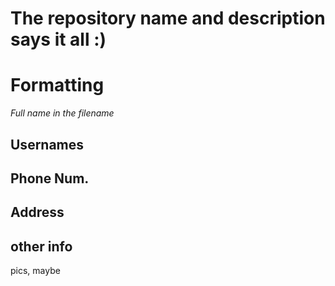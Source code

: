# The repository name and description says it all   :)

# Formatting

*Full name in the filename*


Usernames
-----------------
Phone Num.
-----------------
Address
-----------------
other info
-----------------
pics, maybe
